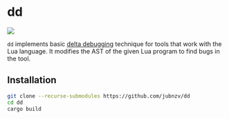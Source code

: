 # dd

![](https://github.com/jubnzv/dd/workflows/Test/badge.svg)

`dd` implements basic [delta debugging](https://www.debuggingbook.org/html/DeltaDebugger.html) technique for tools that work with the Lua language. It modifies the AST of the given Lua program to find bugs in the tool.

## Installation

```bash
git clone --recurse-submodules https://github.com/jubnzv/dd
cd dd
cargo build
```
